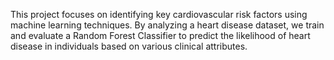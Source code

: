 This project focuses on identifying key cardiovascular risk factors using machine learning techniques. By analyzing a heart disease dataset, we train and evaluate a Random Forest Classifier to predict the likelihood of heart disease in individuals based on various clinical attributes.

